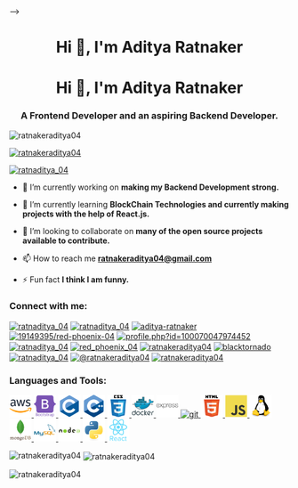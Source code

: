 <!-- - 👋 Hi, I’m @ratnakeraditya04 - Aditya Ratnaker - currently an undergraduate student at Indian Institute of Information Technology, Guwahati 
- 👀 I’m interested in ...
- 🌱 I’m currently learning web development. I am aiming to become a Full Stack Web Developer. Being a skillful master in both Frontend and Backend Technical Skills. 
- 💞️ I’m looking to collaborate on anything that matches my existing skill set. Frontend + Backend - Web - Development Skills.
- 📫 How to reach me ... - Contact me through my Email -Id - ratnakeraditya04@gmail.com 

<!---
ratnakeraditya04/ratnakeraditya04 is a ✨ special ✨ repository because its `README.md` (this file) appears on your GitHub profile.
You can click the Preview link to take a look at your changes.
--->



<!-- Show some ❤️ by starring my repositories & follow me for more help! Aditya Ratnaker --> -->

<!-- DATE - 20_11_2022 Updating GitHub Readme.md --><h1 align="center">Hi 👋, I'm Aditya Ratnaker</h1>
<h1 align="center">Hi 👋, I'm Aditya Ratnaker</h1>
<h3 align="center">A Frontend Developer and an aspiring Backend Developer.</h3>

<p align="left"> <img src="https://komarev.com/ghpvc/?username=ratnakeraditya04&label=Profile%20views&color=0e75b6&style=flat" alt="ratnakeraditya04" /> </p>

<p align="left"> <a href="https://github.com/ryo-ma/github-profile-trophy"><img src="https://github-profile-trophy.vercel.app/?username=ratnakeraditya04" alt="ratnakeraditya04" /></a> </p>

<p align="left"> <a href="https://twitter.com/ratnaditya_04" target="blank"><img src="https://img.shields.io/twitter/follow/ratnaditya_04?logo=twitter&style=for-the-badge" alt="ratnaditya_04" /></a> </p>

- 🔭 I’m currently working on **making my Backend Development strong.**

- 🌱 I’m currently learning **BlockChain Technologies and currently making projects with the help of React.js.**

- 👯 I’m looking to collaborate on **many of the open source projects available to contribute.**

- 📫 How to reach me **ratnakeraditya04@gmail.com**

- ⚡ Fun fact **I think I am funny.**

<h3 align="left">Connect with me:</h3>
<p align="left">
<a href="https://codepen.io/ratnaditya_04" target="blank"><img align="center" src="https://raw.githubusercontent.com/rahuldkjain/github-profile-readme-generator/master/src/images/icons/Social/codepen.svg" alt="ratnaditya_04" height="30" width="40" /></a>
<a href="https://twitter.com/ratnaditya_04" target="blank"><img align="center" src="https://raw.githubusercontent.com/rahuldkjain/github-profile-readme-generator/master/src/images/icons/Social/twitter.svg" alt="ratnaditya_04" height="30" width="40" /></a>
<a href="https://linkedin.com/in/aditya-ratnaker" target="blank"><img align="center" src="https://raw.githubusercontent.com/rahuldkjain/github-profile-readme-generator/master/src/images/icons/Social/linked-in-alt.svg" alt="aditya-ratnaker" height="30" width="40" /></a>
<a href="https://stackoverflow.com/users/19149395/red-phoenix-04" target="blank"><img align="center" src="https://raw.githubusercontent.com/rahuldkjain/github-profile-readme-generator/master/src/images/icons/Social/stack-overflow.svg" alt="19149395/red-phoenix-04" height="30" width="40" /></a>
<a href="https://fb.com/profile.php?id=100070047974452" target="blank"><img align="center" src="https://raw.githubusercontent.com/rahuldkjain/github-profile-readme-generator/master/src/images/icons/Social/facebook.svg" alt="profile.php?id=100070047974452" height="30" width="40" /></a>
<a href="https://instagram.com/ratnaditya_04" target="blank"><img align="center" src="https://raw.githubusercontent.com/rahuldkjain/github-profile-readme-generator/master/src/images/icons/Social/instagram.svg" alt="ratnaditya_04" height="30" width="40" /></a>
<a href="https://www.codechef.com/users/red_phoenix_04" target="blank"><img align="center" src="https://cdn.jsdelivr.net/npm/simple-icons@3.1.0/icons/codechef.svg" alt="red_phoenix_04" height="30" width="40" /></a>
<a href="https://www.hackerrank.com/ratnakeraditya04" target="blank"><img align="center" src="https://raw.githubusercontent.com/rahuldkjain/github-profile-readme-generator/master/src/images/icons/Social/hackerrank.svg" alt="ratnakeraditya04" height="30" width="40" /></a>
<a href="https://codeforces.com/profile/blacktornado" target="blank"><img align="center" src="https://raw.githubusercontent.com/rahuldkjain/github-profile-readme-generator/master/src/images/icons/Social/codeforces.svg" alt="blacktornado" height="30" width="40" /></a>
<a href="https://www.leetcode.com/ratnaditya_04" target="blank"><img align="center" src="https://raw.githubusercontent.com/rahuldkjain/github-profile-readme-generator/master/src/images/icons/Social/leet-code.svg" alt="ratnaditya_04" height="30" width="40" /></a>
<a href="https://www.hackerearth.com/@ratnakeraditya04" target="blank"><img align="center" src="https://raw.githubusercontent.com/rahuldkjain/github-profile-readme-generator/master/src/images/icons/Social/hackerearth.svg" alt="@ratnakeraditya04" height="30" width="40" /></a>
<a href="https://auth.geeksforgeeks.org/user/ratnakeraditya04" target="blank"><img align="center" src="https://raw.githubusercontent.com/rahuldkjain/github-profile-readme-generator/master/src/images/icons/Social/geeks-for-geeks.svg" alt="ratnakeraditya04" height="30" width="40" /></a>
</p>

<h3 align="left">Languages and Tools:</h3>
<p align="left"> <a href="https://aws.amazon.com" target="_blank" rel="noreferrer"> <img src="https://raw.githubusercontent.com/devicons/devicon/master/icons/amazonwebservices/amazonwebservices-original-wordmark.svg" alt="aws" width="40" height="40"/> </a> <a href="https://getbootstrap.com" target="_blank" rel="noreferrer"> <img src="https://raw.githubusercontent.com/devicons/devicon/master/icons/bootstrap/bootstrap-plain-wordmark.svg" alt="bootstrap" width="40" height="40"/> </a> <a href="https://www.cprogramming.com/" target="_blank" rel="noreferrer"> <img src="https://raw.githubusercontent.com/devicons/devicon/master/icons/c/c-original.svg" alt="c" width="40" height="40"/> </a> <a href="https://www.w3schools.com/cpp/" target="_blank" rel="noreferrer"> <img src="https://raw.githubusercontent.com/devicons/devicon/master/icons/cplusplus/cplusplus-original.svg" alt="cplusplus" width="40" height="40"/> </a> <a href="https://www.w3schools.com/css/" target="_blank" rel="noreferrer"> <img src="https://raw.githubusercontent.com/devicons/devicon/master/icons/css3/css3-original-wordmark.svg" alt="css3" width="40" height="40"/> </a> <a href="https://www.docker.com/" target="_blank" rel="noreferrer"> <img src="https://raw.githubusercontent.com/devicons/devicon/master/icons/docker/docker-original-wordmark.svg" alt="docker" width="40" height="40"/> </a> <a href="https://expressjs.com" target="_blank" rel="noreferrer"> <img src="https://raw.githubusercontent.com/devicons/devicon/master/icons/express/express-original-wordmark.svg" alt="express" width="40" height="40"/> </a> <a href="https://git-scm.com/" target="_blank" rel="noreferrer"> <img src="https://www.vectorlogo.zone/logos/git-scm/git-scm-icon.svg" alt="git" width="40" height="40"/> </a> <a href="https://www.w3.org/html/" target="_blank" rel="noreferrer"> <img src="https://raw.githubusercontent.com/devicons/devicon/master/icons/html5/html5-original-wordmark.svg" alt="html5" width="40" height="40"/> </a> <a href="https://developer.mozilla.org/en-US/docs/Web/JavaScript" target="_blank" rel="noreferrer"> <img src="https://raw.githubusercontent.com/devicons/devicon/master/icons/javascript/javascript-original.svg" alt="javascript" width="40" height="40"/> </a> <a href="https://www.linux.org/" target="_blank" rel="noreferrer"> <img src="https://raw.githubusercontent.com/devicons/devicon/master/icons/linux/linux-original.svg" alt="linux" width="40" height="40"/> </a> <a href="https://www.mongodb.com/" target="_blank" rel="noreferrer"> <img src="https://raw.githubusercontent.com/devicons/devicon/master/icons/mongodb/mongodb-original-wordmark.svg" alt="mongodb" width="40" height="40"/> </a> <a href="https://www.mysql.com/" target="_blank" rel="noreferrer"> <img src="https://raw.githubusercontent.com/devicons/devicon/master/icons/mysql/mysql-original-wordmark.svg" alt="mysql" width="40" height="40"/> </a> <a href="https://nodejs.org" target="_blank" rel="noreferrer"> <img src="https://raw.githubusercontent.com/devicons/devicon/master/icons/nodejs/nodejs-original-wordmark.svg" alt="nodejs" width="40" height="40"/> </a> <a href="https://www.python.org" target="_blank" rel="noreferrer"> <img src="https://raw.githubusercontent.com/devicons/devicon/master/icons/python/python-original.svg" alt="python" width="40" height="40"/> </a> <a href="https://reactjs.org/" target="_blank" rel="noreferrer"> <img src="https://raw.githubusercontent.com/devicons/devicon/master/icons/react/react-original-wordmark.svg" alt="react" width="40" height="40"/> </a> </p>

<p><img align="left" src="https://github-readme-stats.vercel.app/api/top-langs?username=ratnakeraditya04&show_icons=true&locale=en&layout=compact" alt="ratnakeraditya04" /></p>

<p>&nbsp;<img align="center" src="https://github-readme-stats.vercel.app/api?username=ratnakeraditya04&show_icons=true&locale=en" alt="ratnakeraditya04" /></p>

<p><img align="center" src="https://github-readme-streak-stats.herokuapp.com/?user=ratnakeraditya04&" alt="ratnakeraditya04" /></p>
